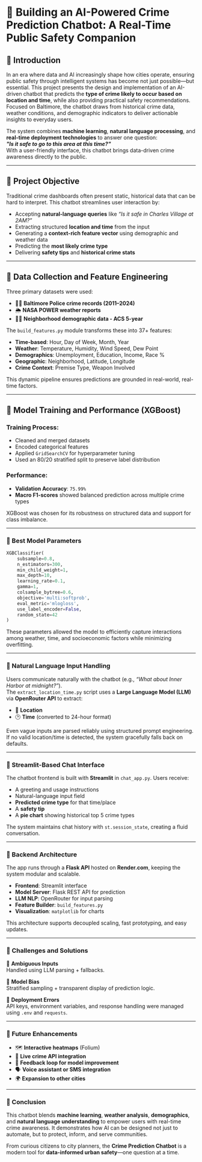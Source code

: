 # 🧠 Building an AI-Powered Crime Prediction Chatbot: A Real-Time Public Safety Companion

## 🧭 Introduction

In an era where data and AI increasingly shape how cities operate, ensuring public safety through intelligent systems has become not just possible—but essential. This project presents the design and implementation of an AI-driven chatbot that predicts the **type of crime likely to occur based on location and time**, while also providing practical safety recommendations. Focused on Baltimore, the chatbot draws from historical crime data, weather conditions, and demographic indicators to deliver actionable insights to everyday users.

The system combines **machine learning**, **natural language processing**, and **real-time deployment technologies** to answer one question:  
**_"Is it safe to go to this area at this time?"_**  
With a user-friendly interface, this chatbot brings data-driven crime awareness directly to the public.

---

## 🎯 Project Objective

Traditional crime dashboards often present static, historical data that can be hard to interpret. This chatbot streamlines user interaction by:
- Accepting **natural-language queries** like *“Is it safe in Charles Village at 2AM?”*
- Extracting structured **location and time** from the input
- Generating a **context-rich feature vector** using demographic and weather data
- Predicting the **most likely crime type**
- Delivering **safety tips** and **historical crime stats**

---

## 🧾 Data Collection and Feature Engineering

Three primary datasets were used:
- 🕵️‍♂️ **Baltimore Police crime records (2011–2024)**
- 🌦️ **NASA POWER weather reports**
- 🧑‍🏫 **Neighborhood demographic data - ACS 5-year**

The `build_features.py` module transforms these into 37+ features:
- **Time-based**: Hour, Day of Week, Month, Year  
- **Weather**: Temperature, Humidity, Wind Speed, Dew Point  
- **Demographics**: Unemployment, Education, Income, Race %  
- **Geographic**: Neighborhood, Latitude, Longitude  
- **Crime Context**: Premise Type, Weapon Involved

This dynamic pipeline ensures predictions are grounded in real-world, real-time factors.

---

## 🤖 Model Training and Performance (XGBoost)

### Training Process:
- Cleaned and merged datasets
- Encoded categorical features
- Applied `GridSearchCV` for hyperparameter tuning
- Used an 80/20 stratified split to preserve label distribution

### Performance:
- **Validation Accuracy**: `75.99%`
- **Macro F1-scores** showed balanced prediction across multiple crime types

XGBoost was chosen for its robustness on structured data and support for class imbalance.

---

### 🔧 Best Model Parameters

```python
XGBClassifier(
    subsample=0.8,
    n_estimators=300,
    min_child_weight=1,
    max_depth=10,
    learning_rate=0.1,
    gamma=1,
    colsample_bytree=0.6,
    objective='multi:softprob',
    eval_metric='mlogloss',
    use_label_encoder=False,
    random_state=42
)
```
These parameters allowed the model to efficiently capture interactions among weather, time, and socioeconomic factors while minimizing overfitting.

---

### 🧠 Natural Language Input Handling

Users communicate naturally with the chatbot (e.g., *“What about Inner Harbor at midnight?”*).  
The `extract_location_time.py` script uses a **Large Language Model (LLM)** via **OpenRouter API** to extract:

- 📍 **Location**
- 🕑 **Time** (converted to 24-hour format)

Even vague inputs are parsed reliably using structured prompt engineering. If no valid location/time is detected, the system gracefully falls back on defaults.

---

### 💬 Streamlit-Based Chat Interface

The chatbot frontend is built with **Streamlit** in `chat_app.py`. Users receive:

- A greeting and usage instructions  
- Natural-language input field  
- **Predicted crime type** for that time/place  
- A **safety tip**  
- A **pie chart** showing historical top 5 crime types  

The system maintains chat history with `st.session_state`, creating a fluid conversation.

---

### 🧱 Backend Architecture

The app runs through a **Flask API** hosted on **Render.com**, keeping the system modular and scalable.

- **Frontend**: Streamlit interface  
- **Model Server**: Flask REST API for prediction  
- **LLM NLP**: OpenRouter for input parsing  
- **Feature Builder**: `build_features.py`  
- **Visualization**: `matplotlib` for charts  

This architecture supports decoupled scaling, fast prototyping, and easy updates.

---

### 🚧 Challenges and Solutions

🔸 **Ambiguous Inputs**  
Handled using LLM parsing + fallbacks.

🔸 **Model Bias**  
Stratified sampling + transparent display of prediction logic.

🔸 **Deployment Errors**  
API keys, environment variables, and response handling were managed using `.env` and `requests`.

---

### 🔮 Future Enhancements

- 🗺️ **Interactive heatmaps** (Folium)  
- 📡 **Live crime API integration**  
- 🧠 **Feedback loop for model improvement**  
- 🗣️ **Voice assistant or SMS integration**  
- 🌍 **Expansion to other cities**

---

### 🧩 Conclusion

This chatbot blends **machine learning**, **weather analysis**, **demographics**, and **natural language understanding** to empower users with real-time crime awareness. It demonstrates how AI can be designed not just to automate, but to protect, inform, and serve communities.

From curious citizens to city planners, the **Crime Prediction Chatbot** is a modern tool for **data-informed urban safety**—one question at a time.

